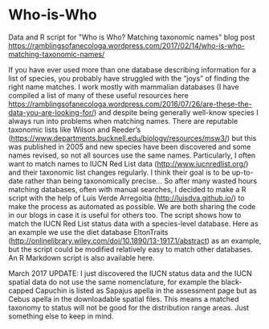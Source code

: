 # Who-is-Who
Data and R script for "Who is Who? Matching taxonomic names" blog post https://ramblingsofanecologa.wordpress.com/2017/02/14/who-is-who-matching-taxonomic-names/

If you have ever used more than one database describing information for a list of species, you probably have struggled with the “joys” of finding the right name matches. I work mostly with mammalian databases (I have compiled a list of many of these useful resources here https://ramblingsofanecologa.wordpress.com/2016/07/26/are-these-the-data-you-are-looking-for/) and despite being generally well-know species I always run into problems when matching names. There are reputable taxonomic lists like Wilson and Reeder’s (https://www.departments.bucknell.edu/biology/resources/msw3/) but this was published in 2005 and new species have been discovered and some names revised, so not all sources use the same names. Particularly, I often want to match names to IUCN Red List data (http://www.iucnredlist.org/) and their taxonomic list changes regularly. I think their goal is to be up-to-date rather than being taxonomically precise… So after many wasted hours matching databases, often with manual searches, I decided to make a R script with the help of Luis Verde Arregoitia (http://luisdva.github.io/) to make the process as automated as possible. We are both sharing the code in our blogs in case it is useful for others too.
The script shows how to match the IUCN Red List status data with a species-level database. Here as an example we use the diet database EltonTraits (http://onlinelibrary.wiley.com/doi/10.1890/13-1917.1/abstract) as an example, but the script could be modified relatively easy to match other databases. An R Markdown script is also available here.

March 2017 UPDATE: I just discovered the IUCN status data and the IUCN spatial data do not use the same nomenclature, for example the black-capped Capuchin is listed as Sapajus apella in the assessment page but as Cebus apella in the downloadable spatial files. This means a matched taxonomy to status will not be good for the distribution range areas. Just something else to keep in mind.
